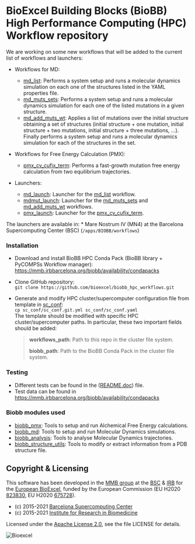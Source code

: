 # BioExcel Building Blocks (BioBB) High Performance Computing (HPC) Workflow repository


We are working on some new workflows that will be added to the current list of workflows and launchers:

* Workflows for MD:
    * [md_list](workflows/MD/md_list.py): Performs a system setup and runs a molecular dynamics simulation on each one of the structures listed in the YAML properties file.
    * [md_muts_sets](workflows/MD/md_muts_sets.py): Performs a system setup and runs a molecular dynamics simulation for each one of the listed mutations in a given structure.
    * [md_add_muts_wt](workflows/MD/md_add_muts_wt.py): Applies a list of mutations over the initial structure obtaining a set of structures (initial structure + one mutation, initial structure + two mutations, initial structure + three mutations, ...). Finally performs a system setup and runs a molecular dynamics simulation for each of the structures in the set.

* Workflows for Free Energy Calculation (PMX):
    * [pmx_cv_cufix_term](workflows/PMX/pmx_cv_cufix_term.py): Performs a fast-growth mutation free energy calculation from two equilibrium trajectories.

* Launchers:
    * [md_launch](launchers/md_launch.py): Launcher for the [md_list](workflows/MD/md_list.py) workflow.
    * [mdmut_launch](launchers/mdmut_launch.py): Launcher for the [md_muts_sets](workflows/MD/md_muts_sets.py) and [md_add_muts_wt](workflows/MD/md_add_muts_wt.py) workflows.
    * [pmx_launch](launchers/pmx_launch.py): Launcher for the [pmx_cv_cufix_term](workflows/PMX/pmx_cv_cufix_term.py).

The launchers are available in:
    * Mare Nostrum IV (MN4) at the Barcelona Supercomputing Center (BSC) (`/apps/BIOBB/workflows`)

### Installation

* Download and install BioBB HPC Conda Pack (BioBB library + PyCOMPSs Workflow manager):<br>
https://mmb.irbbarcelona.org/biobb/availability/condapacks

* Clone GitHub repository:<br>
```git clone https://github.com/bioexcel/biobb_hpc_workflows.git```

* Generate and modify HPC cluster/supercomputer configuration file from template in [sc_conf](sc_conf/sc_conf.git.yml):<br>
```cp sc_conf/sc_conf.git.yml sc_conf/sc_conf.yaml```<br>
The template should be modified with specific HPC cluster/supercomputer paths. In particular, these two important fields should be added:<br>   
   > 
   > **workflows_path**: Path to this repo in the cluster file system.
   > 
   > **biobb_path**: Path to the BioBB Conda Pack in the cluster file system. 
   > 

### Testing

* Different tests can be found in the ([README.doc](README.doc)) file.
* Test data can be found in https://mmb.irbbarcelona.org/biobb/availability/condapacks

### Biobb modules used

* [biobb_pmx](https://github.com/bioexcel/biobb_pmx): Tools to setup and run Alchemical Free Energy calculations.
* [biobb_md](https://github.com/bioexcel/biobb_md): Tools to setup and run Molecular Dynamics simulations.
* [biobb_analysis](https://github.com/bioexcel/biobb_analysis): Tools to analyse Molecular Dynamics trajectories.
* [biobb_structure_utils](https://github.com/bioexcel/biobb_structure_utils): Tools to  modify or extract information from a PDB structure file.

## Copyright & Licensing
This software has been developed in the [MMB group](http://mmb.irbbarcelona.org) at the [BSC](http://www.bsc.es/) & [IRB](https://www.irbbarcelona.org/) for the [European BioExcel](http://bioexcel.eu/), funded by the European Commission (EU H2020 [823830](http://cordis.europa.eu/projects/823830), EU H2020 [675728](http://cordis.europa.eu/projects/675728)).

* (c) 2015-2021 [Barcelona Supercomputing Center](https://www.bsc.es/)
* (c) 2015-2021 [Institute for Research in Biomedicine](https://www.irbbarcelona.org/)

Licensed under the
[Apache License 2.0](https://www.apache.org/licenses/LICENSE-2.0), see the file LICENSE for details.

![](https://bioexcel.eu/wp-content/uploads/2019/04/Bioexcell_logo_1080px_transp.png "Bioexcel")
